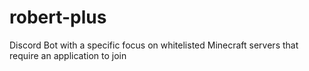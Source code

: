 # robert-plus
Discord Bot with a specific focus on whitelisted Minecraft servers that require an application to join

